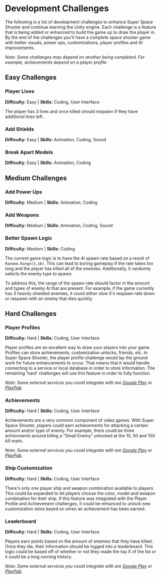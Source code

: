 # Development Challenges
The following is a list of development challenges to enhance Super Space Shooter and continue learning the Unity engine. Each challenge is a feature that is being added or enhanced to build the game up to draw the player in. By the end of the challenges you'll have a complete space shooter game with better visuals, power ups, customizations, player profiles and AI improvements.

*Note: Some challanges may depend on another being completed. For example, achievements depend on a player profile.*

## Easy Challenges
### Player Lives
**Difficulty:** Easy   |   **Skills:** Coding, User Interface

The player has 3 lives and once killed should respawn if they have additional lives left. 

### Add Shields
**Difficulty:** Easy   |   **Skills:** Animation, Coding, Sound


### Break Apart Models
**Difficulty:** Easy   |   **Skills:** Animation, Coding

## Medium Challenges
### Add Power Ups
**Difficulty:** Medium   |   **Skills:** Animation, Coding

### Add Weapons
**Difficulty:** Medium   |   **Skills:** Animation, Coding, Sound

### Better Spawn Logic
**Difficulty:** Medium   |   **Skills:** Coding

The current game logic is to have the AI spawn rate based on a result of ``` Random.Range(3,10)```. This can lead to boring gameplay if the rate takes too long and the player has killed all of the enemies. Additionally, it randomly selects the enemy type to spawn. 

To address this, the range of the spawn rate should factor in the amount and types of enemy AI that are present. For example, if the game currently has 3 heavily shielded enemies, it could either slow it's respawn rate down or respawn with an enemy that dies quickly.

## Hard Challenges
### Player Profiles
**Difficulty:** Hard   |   **Skills:** Coding, User Interface

Player profiles are an excellent way to draw your players into your game. Profiles can store achievements, customization unlocks, friends, etc. In Super Space Shooter, the player profile challenge would lay the ground work for future enhancements to occur. That means that it would handle connecting to a service or local database in order to store information. The remaining 'hard' challenges will use this feature in order to fully function. 

*Note: Some external services you could integrate with are [Google Play](https://play.google.com/apps/publish) or [PlayFab](https://playfab.com/).*

### Achievements
**Difficulty:** Hard   |   **Skills:** Coding, User Interface

Achievements are a very common component of video games. With Super Space Shooter, players could earn achievements for attacking a certain amount and/or type of enemy. For example, there could be three achievments around killing a "Small Enemy" unlocked at the 10, 50 and 100 kill mark.

*Note: Some external services you could integrate with are [Google Play](https://play.google.com/apps/publish) or [PlayFab](https://playfab.com/).*

### Ship Customization
**Difficulty:** Hard   |   **Skills:** Coding, User Interface

There's only one player ship and weapon combination available to players. This could be expanded to let players choose the color, model and weapon combination for their ship. If this feature was integrated with the Player Profile and Achievement challenges, it could be enhanced to unlock new customization skins based on when an achievement has been earned.

### Leaderboard
**Difficulty:** Hard   |   **Skills:** Coding, User Interface

Players earn points based on the amount of enemies that they have killed. Once they die, their information should be logged into a leaderboard. This logic could be based off of whether or not they made the top X of the list or it could be a long running history. 

*Note: Some external services you could integrate with are [Google Play](https://play.google.com/apps/publish) or [PlayFab](https://playfab.com/).*

